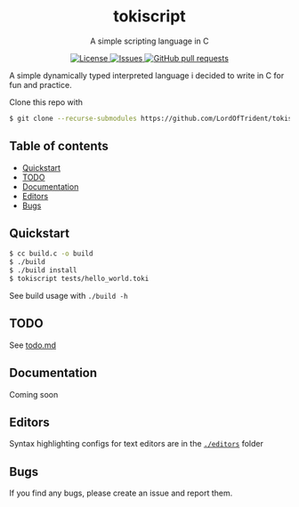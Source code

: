 <h1 align="center">tokiscript</h1>
<p align="center">A simple scripting language in C</p>

<p align="center">
	<a href="./LICENSE">
		<img alt="License" src="https://img.shields.io/badge/license-GPL v3-26c374?style=for-the-badge">
	</a>
	<a href="https://github.com/LordOfTrident/tokiscript/issues">
		<img alt="Issues" src="https://img.shields.io/github/issues/LordOfTrident/tokiscript?style=for-the-badge&color=4f79e4">
	</a>
	<a href="https://github.com/LordOfTrident/tokiscript/pulls">
		<img alt="GitHub pull requests" src="https://img.shields.io/github/issues-pr/LordOfTrident/tokiscript?style=for-the-badge&color=4f79e4">
	</a>
</p>

A simple dynamically typed interpreted language i decided to write in C for fun and practice.

Clone this repo with
```sh
$ git clone --recurse-submodules https://github.com/LordOfTrident/tokiscript
```

## Table of contents
* [Quickstart](#quickstart)
* [TODO](#todo)
* [Documentation](#documentation)
* [Editors](#editors)
* [Bugs](#bugs)

## Quickstart
```sh
$ cc build.c -o build
$ ./build
$ ./build install
$ tokiscript tests/hello_world.toki
```

See build usage with `./build -h`

## TODO
See [todo.md](./todo.md)

## Documentation
Coming soon

## Editors
Syntax highlighting configs for text editors are in the [`./editors`](./editors) folder

## Bugs
If you find any bugs, please create an issue and report them.
